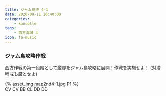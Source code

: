 ```yaml
---
title: ジャム島沖 4-1
date: 2020-09-11 16:40:00
categories:
    - kancolle
tags:
    - 西方海域 4
icon: fa-music
---
```


### ジャム島攻略作戦
西方作戦の第一段階として艦隊をジャム島攻略に展開！作戦を実施せよ！ (対潜哨戒も厳とせよ)

<!-- <div style="width: 100%;padding-bottom: 59%;position: relative;">
    <div
        style="position: absolute;left: 0;top: 0;width: 100%;height: 100%;background-repeat: no-repeat;background-image: url('./01_image.png');background-position: 0px 0px;background-size: 200%;">
        <div
            style="position: relative;left: 0;top: 0;width: 100%;height: 100%;background-repeat: no-repeat;background-image: url('./01_image.png');background-position: 100% 0px;background-size:200%;z-index: 2;">
        </div>
    </div>
</div> -->

{% asset_img map2nd4-1.jpg P1 %}
<br>
CV CV BB CL DD DD

